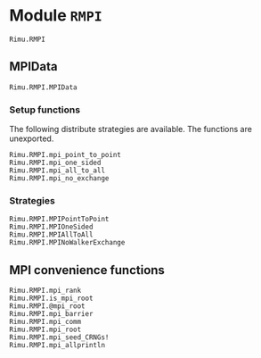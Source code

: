 # Module `RMPI`

```@docs
Rimu.RMPI
```

## MPIData

```@docs
Rimu.RMPI.MPIData
```

### Setup functions
The following distribute strategies are available. The functions are unexported.

```@docs
Rimu.RMPI.mpi_point_to_point
Rimu.RMPI.mpi_one_sided
Rimu.RMPI.mpi_all_to_all
Rimu.RMPI.mpi_no_exchange
```

### Strategies
```@docs
Rimu.RMPI.MPIPointToPoint
Rimu.RMPI.MPIOneSided
Rimu.RMPI.MPIAllToAll
Rimu.RMPI.MPINoWalkerExchange
```

## MPI convenience functions

```@docs
Rimu.RMPI.mpi_rank
Rimu.RMPI.is_mpi_root
Rimu.RMPI.@mpi_root
Rimu.RMPI.mpi_barrier
Rimu.RMPI.mpi_comm
Rimu.RMPI.mpi_root
Rimu.RMPI.mpi_seed_CRNGs!
Rimu.RMPI.mpi_allprintln
```
